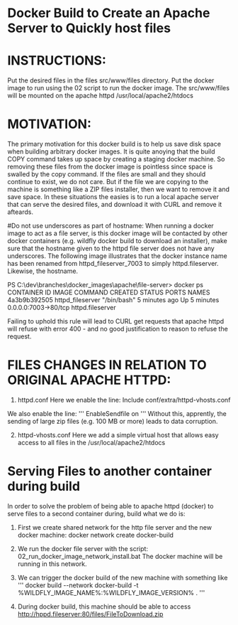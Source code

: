 # Docker Build to Create an Apache Server to Quickly host files

# INSTRUCTIONS:
Put the desired files in the files src/www/files directory.
Put the docker image to run using the 02 script to run the docker image.
The src/www/files will be mounted on the apache httpd 
/usr/local/apache2/htdocs

# MOTIVATION:
The primary motivation for this docker build is to help us save disk space when building arbitrary docker images.
It is quite anoying that the build COPY command takes up space by creating a staging docker machine.
So removing these files from the docker image is pointless since space is swalled by the copy command.
If the files are small and they should continue to exist, we do not care.
But if the file we are copying to the machine is something like a ZIP files installer, then
we want to remove it and save space.
In these situations the easies is to run a local apache server that can serve the desired files, and download it with CURL and remove it afteards.

#Do not use underscores as part of hostname:
When running a docker image to act as a file server, is this docker image will be contacted by other docker containers (e.g. wildfly docker build to download an installer), make sure that the hostname given to the httpd file server does not have any underscores.
The following image illustrates that the docker instance name has been renamed from httpd_fileserver_7003 to simply httpd.fileserver.
Likewise, the hostname.

PS C:\dev\branches\docker_images\apache\file-server> docker ps
CONTAINER ID        IMAGE               COMMAND             CREATED             STATUS              PORTS                    NAMES
4a3b9b392505        httpd_fileserver    "/bin/bash"         5 minutes ago       Up 5 minutes        0.0.0.0:7003->80/tcp     httpd.fileserver

Failing to uphold this rule will lead to CURL get requests that apache httpd will refuse with error 400 - and no good justification to reason to refuse the request.

# FILES CHANGES IN RELATION TO ORIGINAL APACHE HTTPD:
1. httpd.conf
Here we enable  the line: 
Include conf/extra/httpd-vhosts.conf

We also enable the line: 
'''
EnableSendfile on
'''
Without this, apprently, the sending of large zip files (e.g. 100 MB or more) leads to data corruption.


2. httpd-vhosts.conf
Here we add a simple virtual host that allows easy access to all files in the /usr/local/apache2/htdocs

# Serving Files to another container during build
In order to solve the problem of being able to apache httpd (docker) to serve files to a second
container during, build what we do is:
1. First we create shared network for the http file server and the new docker machine:
docker network create docker-build

2. We run the docker file server with the script: 02_run_docker_image_network_install.bat
The docker machine will be running in this network.

3. We can trigger the docker build of the new machine with something like
'''
docker build --network docker-build -t %WILDFLY_IMAGE_NAME%:%WILDFLY_IMAGE_VERSION% .
'''

4. During docker build, this machine should be able to access http://hppd.fileserver:80/files/FileToDownload.zip

